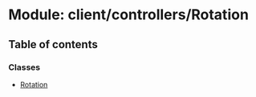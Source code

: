 # Module: client/controllers/Rotation

## Table of contents

### Classes

- [Rotation](../wiki/client.controllers.Rotation.Rotation)
